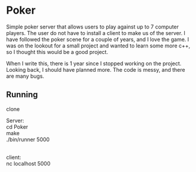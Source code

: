 # Poker
Simple poker server that allows users to play against up to 7 computer players. The user do not have to install a client to make us of the server. I have followed the poker scene for a couple of years, and I love the game. I was on the lookout for a small project and wanted to learn some more c++, so I thought this would be a good project.

When I write this, there is 1 year since I stopped working on the project. Looking back, I should have planned more. The code is messy, and there are many bugs.

## Running
clone <br/>

Server: <br/>
cd Poker <br/>
make <br/>
./bin/runner 5000 <br/> <br/>

client: <br/>
nc localhost 5000 <br/>
